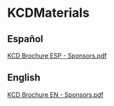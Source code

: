 # KCDMaterials
## Español
[KCD Brochure ESP - Sponsors.pdf](https://github.com/fhcn-io/KCDMaterials/files/11030860/KCD.Brochure.ESP.-.Sponsors.pdf)

## English

[KCD Brochure EN - Sponsors.pdf](https://github.com/fhcn-io/KCDMaterials/files/11030856/KCD.Brochure.EN.-.Sponsors.pdf)
